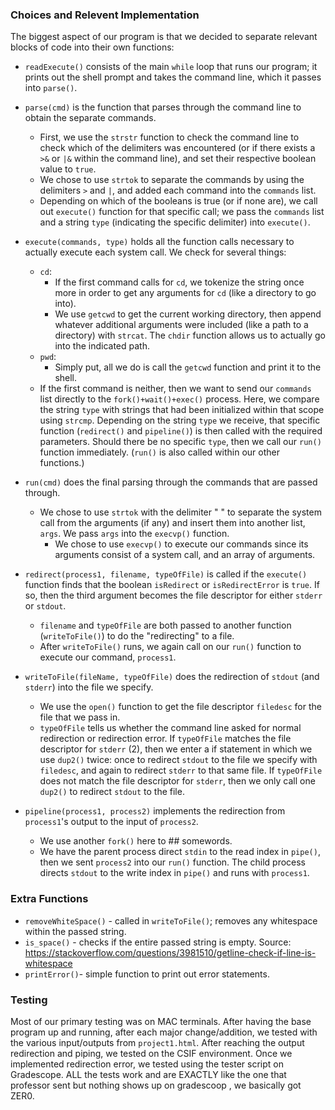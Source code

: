 ### Choices and Relevent Implementation
The biggest aspect of our program is that we decided to separate relevant blocks
 of code into their own functions:

  * `readExecute()` consists of the main `while` loop that runs our program; 
  it prints out the shell prompt and takes the command line, which it passes 
  into `parse()`.

  * `parse(cmd)` is the function that parses through the command line to obtain 
  the separate commands. 
    - First, we use the `strstr` function to check the command line to check 
    which of the delimiters was encountered (or if there exists a `>&` or `|&` 
    within the command line), and set their respective boolean value to `true`. 
    - We chose to use `strtok` to separate the commands by using the delimiters 
    `>` and `|`, and added each command into the `commands` list. 
    - Depending on which of the booleans is true (or if none are), we call out 
    `execute()` function for that specific call; we pass the `commands` list and
     a string `type` (indicating the specific delimiter) into `execute()`.

  * `execute(commands, type)` holds all the function calls necessary to actually
   execute each system call. We check for several things:
    - `cd`: 
        - If the first command calls for `cd`, we tokenize the string once more 
        in order to get any arguments for `cd` (like a directory to go into).
        - We use `getcwd` to get the current working directory, then append 
        whatever additional arguments were included (like a path to a directory)
         with `strcat`. The `chdir` function allows us to actually go into the 
         indicated path.
    - `pwd`:
        - Simply put, all we do is call the `getcwd` function and print it to 
        the shell.
    - If the first command is neither, then we want to send our `commands` list
     directly to the `fork()+wait()+exec()` process. Here, we compare the string
      `type` with strings that had been initialized within that scope using 
      `strcmp`. Depending on the string `type` we receive, that specific 
      function (`redirect()` and `pipeline()`) is then called with the required 
      parameters. Should there be no specific `type`, then we call our `run()` 
      function immediately. (`run()` is also called within our other functions.)

  * `run(cmd)` does the final parsing through the commands that are passed 
  through.
    - We chose to use `strtok` with the delimiter " " to separate the system 
    call from the arguments (if any) and insert them into another list, `args`. 
    We pass `args` into the `execvp()` function.
        - We chose to use `execvp()` to execute our commands since its arguments
         consist of a system call, and an array of arguments.

  * `redirect(process1, filename, typeOfFile)` is called if the `execute()` 
  function finds that the boolean `isRedirect` or `isRedirectError` is `true`. 
  If so, then the third argument becomes the file descriptor for either `stderr`
   or `stdout`.
    - `filename` and `typeOfFile` are both passed to another function 
    (`writeToFile()`) to do the "redirecting" to a file.
    - After `writeToFile()` runs, we again call on our `run()` function to 
    execute our command, `process1`.

  * `writeToFile(fileName, typeOfFile)` does the redirection of `stdout` (and 
  `stderr`) into the file we specify.
    - We use the `open()` function to get the file descriptor `filedesc` for the
     file that we pass in.
    - `typeOfFile` tells us whether the command line asked for normal 
    redirection or redirection error. If `typeOfFile` matches the file 
    descriptor for `stderr` (2), then we enter a if statement in which we use 
    `dup2()` twice: once to redirect `stdout` to the file we specify with 
    `filedesc`, and again to redirect `stderr` to that same file. If 
    `typeOfFile` does not match the file descriptor for `stderr`, then we only 
    call one `dup2()` to redirect `stdout` to the file.

  * `pipeline(process1, process2)` implements the redirection from `process1`'s
  output to the input of `process2`.
    - We use another `fork()` here to ## somewords.
    - We have the parent process direct `stdin` to the read index in `pipe()`, 
    then we sent `process2` into our `run()` function. The child process directs
    `stdout` to the write index in `pipe()` and runs with `process1`.

### Extra Functions
  * `removeWhiteSpace()` - called in `writeToFile()`; removes any whitespace
  within the passed string.
  * `is_space()` - checks if the entire passed string is empty. Source:
https://stackoverflow.com/questions/3981510/getline-check-if-line-is-whitespace
  * `printError()`- simple function to print out error statements.

### Testing
Most of our primary testing was on MAC terminals. After having the base program 
up and running, after each major change/addition, we tested with the various 
input/outputs from `project1.html`. After reaching the output redirection and 
piping, we tested on the CSIF environment. Once we implemented redirection
error, we tested using the tester script on Gradescope.
ALL the tests work and are EXACTLY like the one that professor sent but nothing shows up on gradescoop , 
we basically got ZER0.
